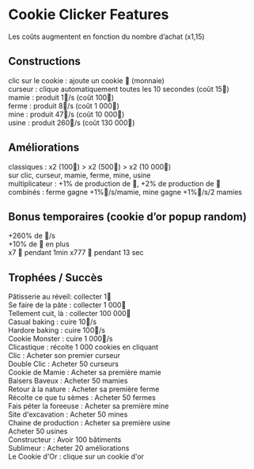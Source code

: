 # Cookie Clicker Features

Les coûts augmentent en fonction du nombre d’achat (x1,15)

## Constructions

clic sur le cookie : ajoute un cookie 🍪 (monnaie)  
curseur : clique automatiquement toutes les 10 secondes (coût 15🍪)  
mamie : produit 1🍪/s (coût 100🍪)  
ferme : produit 8🍪/s (coût 1 000🍪)  
mine : produit 47🍪/s (coût 10 000🍪)  
usine : produit 260🍪/s (coût 130 000🍪)

## Améliorations

classiques : x2 (100🍪) > x2 (500🍪) > x2 (10 000🍪)  
 sur clic, curseur, mamie, ferme, mine, usine  
multiplicateur : +1% de production de 🍪, +2% de production de 🍪  
combinés : ferme gagne +1%🍪/s/mamie, mine gagne +1%🍪/s/2 mamies

## Bonus temporaires (cookie d’or popup random)

+260% de 🍪/s  
+10% de 🍪 en plus  
x7 🍪 pendant 1min
x777 🍪 pendant 13 sec

## Trophées / Succès

Pâtisserie au réveil: collecter 1🍪  
Se faire de la pâte : collecter 1 000🍪  
Tellement cuit, là : collecter 100 000🍪  
Casual baking : cuire 10🍪/s  
Hardore baking : cuire 100🍪/s  
Cookie Monster : cuire 1 000🍪/s  
Clicastique : récolte 1 000 cookies en cliquant  
Clic : Acheter son premier curseur  
Double Clic : Acheter 50 curseurs  
Cookie de Mamie : Acheter sa première mamie  
Baisers Baveux : Acheter 50 mamies  
Retour à la nature : Acheter sa première ferme  
Récolte ce que tu sèmes : Acheter 50 fermes  
Fais péter la foreeuse : Acheter sa première mine  
Site d'excavation : Acheter 50 mines  
Chaine de production : Acheter sa première usine  
Acheter 50 usines  
Constructeur : Avoir 100 bâtiments  
Sublimeur : Acheter 20 améliorations  
Le Cookie d'Or : clique sur un cookie d'or
